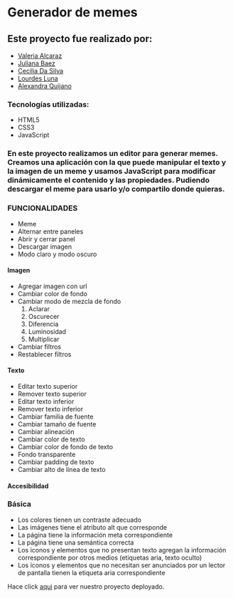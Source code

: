 # Generador de memes

## Este proyecto fue realizado por:
- [Valeria Alcaraz](https://github.com/valeealcaraz)
- [Juliana Baez](https://github.com/julianabaezz)
- [Cecilia Da Silva](https://github.com/ceciliaads)
- [Lourdes Luna](https://github.com/lourdeslunaweb)
- [Alexandra Quijano](https://github.com/Alexaquijano22)

### Tecnologías utilizadas:
- HTML5
- CSS3
- JavaScript

### En este proyecto realizamos un editor para generar memes. Creamos una aplicación con la que puede manipular el texto y la imagen de un meme y usamos JavaScript para modificar dinámicamente el contenido y las propiedades. Pudiendo descargar el meme para usarlo y/o compartilo donde quieras.

### FUNCIONALIDADES

- Meme
- Alternar entre paneles
- Abrir y cerrar panel
- Descargar imagen
- Modo claro y modo oscuro

#### Imagen

- Agregar imagen con url
- Cambiar color de fondo
- Cambiar modo de mezcla de fondo
    1. Aclarar
    2. Oscurecer
    3. Diferencia
    4. Luminosidad
    5. Multiplicar
- Cambiar filtros
- Restablecer filtros

#### Texto

- Editar texto superior
- Remover texto superior
- Editar texto inferior
- Remover texto inferior
- Cambiar familia de fuente
- Cambiar tamaño de fuente
- Cambiar alineación
- Cambiar color de texto
- Cambiar color de fondo de texto
- Fondo transparente
- Cambiar padding de texto
- Cambiar alto de línea de texto

#### Accesibilidad
### Básica

- Los colores tienen un contraste adecuado
- Las imágenes tiene el atributo alt que corresponde
- La página tiene la información meta correspondiente
- La página tiene una semántica correcta
- Los íconos y elementos que no presentan texto agregan la información correspondiente por otros medios (etiquetas aria, texto oculto)
- Los íconos y elementos que no necesitan ser anunciados por un lector de pantalla tienen la etiqueta aria correspondiente


Hace click [aqui](https://julianabaezz.github.io/Generador-de-memes/) para ver nuestro proyecto deployado.